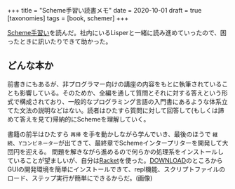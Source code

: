 +++
title = "Scheme手習い読書メモ"
date = 2020-10-01
draft = true
[taxonomies]
tags = [book, schemer]
+++

[Scheme手習い](https://www.ohmsha.co.jp/book/9784274068263/)を読んだ。社内にいるLisperと一緒に読み進めていったので、困ったときに訊いたりできて助かった。

## どんな本か
前書きにもあるが、非プログラマー向けの講座の内容をもとに執筆されていることも影響している。そのためか、全編を通して質問とそれに対する答えという形式で構成されており、一般的なプログラミング言語の入門書にあるような体系立てた文法の説明などはない。読者はひたすら質問に対して回答して(もしくは諦めて答えを見て)帰納的にSchemeを理解していく。

書籍の前半はひたすら `再帰` を手を動かしながら学んでいき、最後のほうで `継続`、`Yコンビネーター`が出てきて、最終章でSchemeインタープリターを開発して大団円を迎える。
問題を解きながら進めるので何らかの処理系をインストールしていることが望ましいが、自分は[Racket](https://racket-lang.org/)を使った。[DOWNLOAD](https://download.racket-lang.org/)のところからGUIの開発環境を簡単にインストールできて、repl機能、スクリプトファイルのロード、ステップ実行が簡単にできるからだ。(画像)
